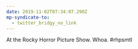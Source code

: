 ```yaml
---
date: 2019-11-02T07:34:07.290Z
mp-syndicate-to:
  - twitter_bridgy_no_link
---
```


At the Rocky Horror Picture Show. Whoa. #rhpsmtl

